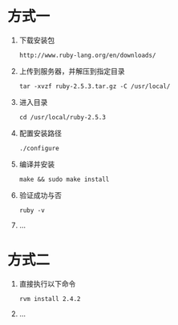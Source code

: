 # 方式一

1. 下载安装包

   ~~~shell
   http://www.ruby-lang.org/en/downloads/
   ~~~

2. 上传到服务器，并解压到指定目录

   ~~~shell
   tar -xvzf ruby-2.5.3.tar.gz -C /usr/local/
   ~~~

3. 进入目录

   ~~~shell
   cd /usr/local/ruby-2.5.3
   ~~~

4. 配置安装路径

   ~~~shell
   ./configure
   ~~~

5. 编译并安装

   ~~~shell
   make && sudo make install
   ~~~

6. 验证成功与否

   ~~~
   ruby -v
   ~~~

7. …

# 方式二

1. 直接执行以下命令

   ~~~shell
   rvm install 2.4.2
   ~~~

2. …

